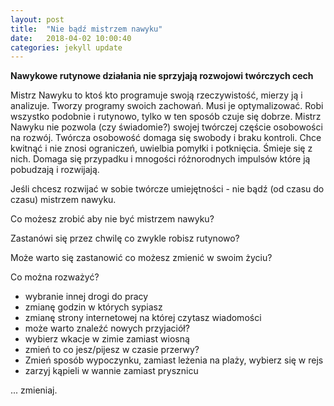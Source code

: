 ```yaml
---
layout: post
title:  "Nie bądź mistrzem nawyku"
date:   2018-04-02 10:00:40
categories: jekyll update
---
```

**Nawykowe rutynowe działania nie sprzyjają rozwojowi twórczych cech**

Mistrz Nawyku to ktoś kto programuje swoją rzeczywistość, mierzy ją i analizuje. Tworzy programy swoich zachowań. Musi je optymalizować.
Robi wszystko podobnie i rutynowo, tylko w ten sposób czuje się dobrze. Mistrz Nawyku nie pozwola (czy świadomie?) swojej twórczej częście osobowości na rozwój. Twórcza osobowość domaga się swobody i braku kontroli. Chce kwitnąć i nie znosi ograniczeń, uwielbia pomyłki i potknięcia. Śmieje się z nich. Domaga się przypadku i mnogości różnorodnych impulsów które ją pobudzają i rozwijają.

Jeśli chcesz rozwijać w sobie twórcze umiejętności - nie bądź (od czasu do czasu) mistrzem nawyku.

Co możesz zrobić aby nie być mistrzem nawyku?

Zastanówi się przez chwilę co zwykle robisz rutynowo?

Może warto się zastanowić co możesz zmienić w swoim życiu?

Co można rozważyć?

* wybranie innej drogi do pracy
* zmianę godzin w których sypiasz
* zmianę strony internetowej na której czytasz wiadomości
* może warto znaleźć nowych przyjaciół?
* wybierz wkacje w zimie zamiast wiosną
* zmień to co jesz/pijesz w czasie przerwy?
* Zmień sposób wypoczynku, zamiast leżenia na plaży, wybierz się w rejs
* zarzyj kąpieli w wannie zamiast prysznicu

... zmieniaj.
